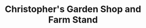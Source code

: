 ---
title: "Christopher's Garden Shop and Farm Stand"
url: /weymouth/christophers-garden-shop-and-farm-stand/
shop: Gemüse & Obst
---